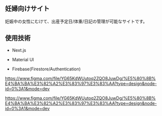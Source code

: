 ## 妊婦向けサイト

妊娠中の女性にむけて、出産予定日/体重/日記の管理が可能なサイトです。

## 使用技術

- Next.js

- Material UI

- Firebase(Firestore/Authentication)


https://www.figma.com/file/YG65KdWUutoq2ZQO8JuwDg/%E5%80%8B%E4%BA%BA%E3%82%A2%E3%83%97%E3%83%AA?type=design&node-id=0%3A1&mode=dev

https://www.figma.com/file/YG65KdWUutoq2ZQO8JuwDg/%E5%80%8B%E4%BA%BA%E3%82%A2%E3%83%97%E3%83%AA?type=design&node-id=0%3A1&mode=dev
